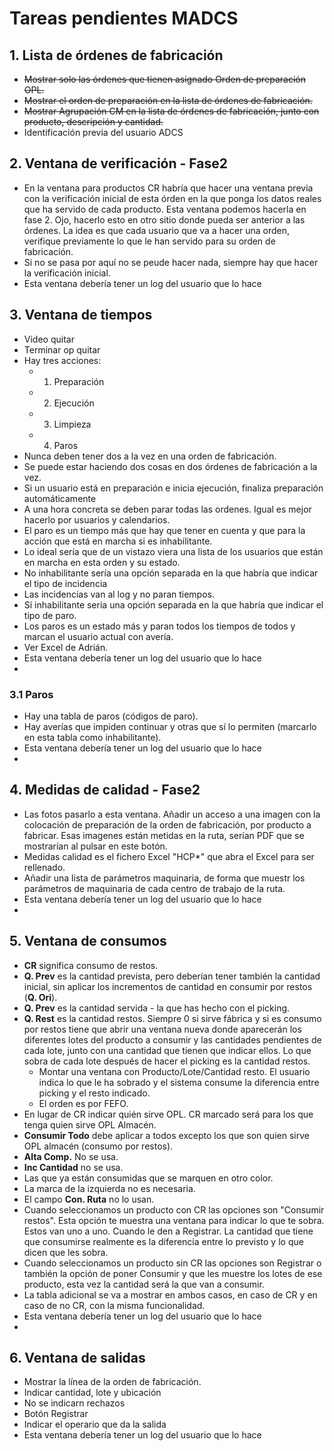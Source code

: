 # Tareas pendientes MADCS

## 1. Lista de órdenes de fabricación
- ~~Mostrar solo las órdenes que tienen asignado Orden de preparación OPL.~~
- ~~Mostrar el orden de preparación en la lista de órdenes de fabricación.~~
- ~~Mostrar Agrupación CM en la lista de órdenes de fabricación, junto con producto, descripción y cantidad.~~
- Identificación previa del usuario ADCS

## 2. Ventana de verificación - Fase2
- En la ventana para productos CR habría que hacer una ventana previa con la verificación inicial de esta órden en la que ponga los datos reales que ha servido de cada producto. Esta ventana podemos hacerla en fase 2. Ojo, hacerlo esto en otro sitio donde pueda ser anterior a las órdenes. La idea es que cada usuario que va a hacer una orden, verifique previamente lo que le han servido para su orden de fabricación.
- Si no se pasa por aquí no se peude hacer nada, siempre hay que hacer la verificación inicial.
- Esta ventana debería tener un log del usuario que lo hace

## 3. Ventana de tiempos
- Video quitar
- Terminar op quitar
- Hay tres acciones:
    - 1. Preparación
    - 2. Ejecución
    - 3. Limpieza
    - 4. Paros
- Nunca deben tener dos a la vez en una orden de fabricación.
- Se puede estar haciendo dos cosas en dos órdenes de fabricación a la vez.
- Si un usuario está en preparación e inicia ejecución, finaliza preparación automáticamente
- A una hora concreta se deben parar todas las ordenes. Igual es mejor hacerlo por usuarios y calendarios.
- El paro es un tiempo más que hay que tener en cuenta y que para la acción que está en marcha si es inhabilitante.
- Lo ideal sería que de un vistazo viera una lista de los usuarios que están en marcha en esta orden y su estado.
- No inhabilitante sería una opción separada en la que habría que indicar el tipo de incidencia
- Las incidencias van al log y no paran tiempos.
- Sí inhabilitante sería una opción separada en la que habría que indicar el tipo de paro.
- Los paros es un estado más y paran todos los tiempos de todos y marcan el usuario actual con avería.
- Ver Excel de Adrián.
- Esta ventana debería tener un log del usuario que lo hace
- 
### 3.1 Paros
- Hay una tabla de paros (códigos de paro).
- Hay averías que impiden continuar y otras que sí lo permiten (marcarlo en esta tabla como inhabilitante).
- Esta ventana debería tener un log del usuario que lo hace
- 
## 4. Medidas de calidad - Fase2
- Las fotos pasarlo a esta ventana. Añadir un acceso a una imagen con la colocación de preparación de la orden de fabricación, por producto a fabricar. Esas imagenes están metidas en la ruta, serían PDF que se mostrarían al pulsar en este botón.
- Medidas calidad es el fichero Excel "HCP*" que abra el Excel para ser rellenado.
- Añadir una lista de parámetros maquinaria, de forma que muestr los parámetros de maquinaria de cada centro de trabajo de la ruta.
- Esta ventana debería tener un log del usuario que lo hace
- 
## 5. Ventana de consumos
- **CR** significa consumo de restos.
- **Q. Prev** es la cantidad prevista, pero deberían tener también la cantidad inicial, sin aplicar los incrementos de cantidad en consumir por restos (**Q. Ori**).
- **Q. Prev** es la cantidad servida - la que has hecho con el picking.
- **Q. Rest** es la cantidad restos. Siempre 0 si sirve fábrica y si es consumo por restos tiene que abrir una ventana nueva donde aparecerán los diferentes lotes del producto a consumir y las cantidades pendientes de cada lote, junto con una cantidad que tienen que indicar ellos. Lo que sobra de cada lote después de hacer el picking es la cantidad restos.
    - Montar una ventana con Producto/Lote/Cantidad resto. El usuario indica lo que le ha sobrado y el sistema consume la diferencia entre picking y el resto indicado.
    - El orden es por FEFO.
- En lugar de CR indicar quién sirve OPL. CR marcado será para los que tenga quien sirve OPL Almacén.
- **Consumir Todo** debe aplicar a todos excepto los que son quien sirve OPL almacén (consumo por restos).
- **Alta Comp.** No se usa.
- **Inc Cantidad** no se usa.
- Las que ya están consumidas que se marquen en otro color.
- La marca de la izquierda no es necesaria.
- El campo **Con. Ruta** no lo usan.
- Cuando seleccionamos un producto con CR las opciones son "Consumir restos". Esta opción te muestra una ventana para indicar lo que te sobra. Estos van uno a uno. Cuando le den a Registrar. La cantidad que tiene que consumirse realmente es la diferencia entre lo previsto y lo que dicen que les sobra.
- Cuando seleccionamos un producto sin CR las opciones son Registrar o también la opción de poner Consumir y que les muestre los lotes de ese producto, esta vez la cantidad será la que van a consumir.
- La tabla adicional se va a mostrar en ambos casos, en caso de CR y en caso de no CR, con la misma funcionalidad.
- Esta ventana debería tener un log del usuario que lo hace
- 
## 6. Ventana de salidas
- Mostrar la línea de la orden de fabricación.
- Indicar cantidad, lote y ubicación
- No se indicarn rechazos
- Botón Registrar
- Indicar el operario que da la salida
- Esta ventana debería tener un log del usuario que lo hace